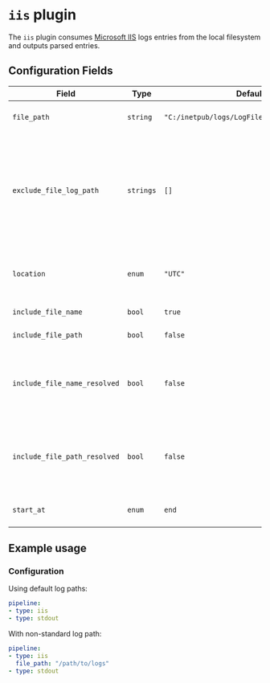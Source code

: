 # `iis` plugin

The `iis` plugin consumes [Microsoft IIS](https://www.iis.net/) logs entries from the local filesystem and outputs parsed entries.

## Configuration Fields

| Field | Type | Default | Description |
| --- | --- |--- | --- |
| `file_path` | `string` | `"C:/inetpub/logs/LogFiles/W3SVC*/**/*.log"` | The absolute path to the Microsoft IIS logs |
| `exclude_file_log_path` | `strings` | `[]` | Specify a single path or multiple paths to exclude one or many files from being read. You may also use a wildcard (*) to exclude multiple files from being read within a directory. |
| `location` | `enum` | `"UTC"` | The geographic location (timezone) to use when parsing the timestamp |
| `include_file_name` | `bool` | `true` | Include File Name as a label |
| `include_file_path` | `bool` | `false` | Include File Path as a label |
| `include_file_name_resolved` | `bool` | `false` | Same as include_file_name, however, if file name is a symlink, the underlying file's name will be set as a label |
| `include_file_path_resolved` | `bool` | `false` | Same as include_file_path, however, if file path is a symlink, the underlying file's path will be set as a label |
| `start_at` | `enum` | `end` | Start reading file from 'beginning' or 'end' | 

## Example usage

### Configuration

Using default log paths:

```yaml
pipeline:
- type: iis
- type: stdout

```

With non-standard log path:

```yaml
pipeline:
- type: iis
  file_path: "/path/to/logs"
- type: stdout

```

